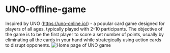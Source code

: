 # UNO-offline-game
Inspired by UNO (https://uno-online.io/) - a popular card game designed for players of all ages, typically played with 2–10 participants.
The objective of the game is to be the first player to score a set number of points, usually by eliminating all the cards in your hand while strategically using action cards to disrupt opponents.
![Home page of UNO game](https://github.com/user-attachments/assets/051e36c0-3dd4-45f1-a633-90ce5f1ce9ab)
